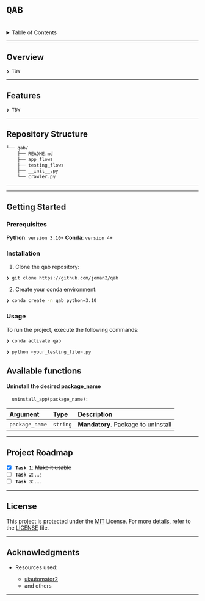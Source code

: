 <!-- [<img src="https://img.icons8.com/external-tal-revivo-filled-tal-revivo/96/external-markdown-a-lightweight-markup-language-with-plain-text-formatting-syntax-logo-filled-tal-revivo.png" align="right" width="25%" padding-right="350">]()

-->

# `QAB`

<!--
#### <code>❯ TBD </code>


<p align="left">
	<img src="https://img.shields.io/github/license/joman2/qab?style=flat-square&logo=opensourceinitiative&logoColor=white&color=b2b2f7" alt="license">
	<img src="https://img.shields.io/github/last-commit/joman2/qab?style=flat-square&logo=git&logoColor=white&color=b2b2f7" alt="last-commit">
	<img src="https://img.shields.io/github/languages/top/joman2/qab?style=flat-square&color=b2b2f7" alt="repo-top-language">
	<img src="https://img.shields.io/github/languages/count/joman2/qab?style=flat-square&color=b2b2f7" alt="repo-language-count">
</p>
<p align="left">
		<em>Built with the tools and technologies:</em>
</p>
<p align="left">
	<img src="https://img.shields.io/badge/Python-3776AB.svg?style=flat-square&logo=Python&logoColor=white" alt="Python">
</p>

-->

<br>

<details><summary>Table of Contents</summary>

- [Overview](#-overview)
- [Features](#-features)
- [Repository Structure](#-repository-structure)
- [Modules](#-modules)
- [Getting Started](#-getting-started)
    - [Prerequisites](#-prerequisites)
    - [Installation](#-installation)
    - [Usage](#-usage)
    - [Tests](#-tests)
- [Project Roadmap](#-project-roadmap)
- [Contributing](#-contributing)
- [License](#-license)
- [Acknowledgments](#-acknowledgments)

</details>
<hr>

## Overview

<code>❯ TBW </code>

---

## Features

<code>❯ TBW </code>

---

## Repository Structure

```sh
└── qab/
    ├── README.md
    ├── app_flows
    ├── testing_flows
    ├── __init__.py
    └── crawler.py
```

---

<!-- ## Modules

<details closed><summary>.</summary>

| File | Summary |
| --- | --- |
| [crawler.py](https://github.com/joman2/qab/blob/main/crawler.py) | <code>❯ REPLACE-ME</code> |

</details>

-->

---

## Getting Started

### Prerequisites

**Python**: `version 3.10+`
**Conda**: `version 4+`

### Installation


1. Clone the qab repository:
```sh
❯ git clone https://github.com/joman2/qab
```


2. Create your conda environment:
```sh
❯ conda create -n qab python=3.10
```
<!--
3. Install the required dependencies:
```sh
❯ pip install -r requirements.txt
```
-->

### Usage

To run the project, execute the following commands:

```sh	
❯ conda activate qab
```

```sh
❯ python <your_testing_file>.py
```
<!--
### Tests

Execute the test suite using the following command:

```sh
❯ pytest
```

-->

## Available functions

#### Uninstall the desired package_name

```python
  uninstall_app(package_name):
```

| Argument   | Type       | Description                           |
| :---------- | :--------- | :---------------------------------- |
| `package_name` | `string` | **Mandatory**. Package to uninstall |

---

## Project Roadmap

- [X] **`Task 1`**: <strike>Make it usable</strike>
- [ ] **`Task 2`**: ...;
- [ ] **`Task 3`**: ....

---

<!--
## 🤝 Contributing

Contributions are welcome! Here are several ways you can contribute:

- **[Report Issues](https://github.com/joman2/qab/issues)**: Submit bugs found or log feature requests for the `qab` project.
- **[Submit Pull Requests](https://github.com/joman2/qab/blob/main/CONTRIBUTING.md)**: Review open PRs, and submit your own PRs.
- **[Join the Discussions](https://github.com/joman2/qab/discussions)**: Share your insights, provide feedback, or ask questions.

<details closed>
<summary>Contributing Guidelines</summary>

1. **Fork the Repository**: Start by forking the project repository to your github account.
2. **Clone Locally**: Clone the forked repository to your local machine using a git client.
   ```sh
   git clone https://github.com/joman2/qab
   ```
3. **Create a New Branch**: Always work on a new branch, giving it a descriptive name.
   ```sh
   git checkout -b new-feature-x
   ```
4. **Make Your Changes**: Develop and test your changes locally.
5. **Commit Your Changes**: Commit with a clear message describing your updates.
   ```sh
   git commit -m 'Implemented new feature x.'
   ```
6. **Push to github**: Push the changes to your forked repository.
   ```sh
   git push origin new-feature-x
   ```
7. **Submit a Pull Request**: Create a PR against the original project repository. Clearly describe the changes and their motivations.
8. **Review**: Once your PR is reviewed and approved, it will be merged into the main branch. Congratulations on your contribution!
</details>

<details closed>
<summary>Contributor Graph</summary>
<br>
<p align="left">
   <a href="https://github.com{/joman2/qab/}graphs/contributors">
      <img src="https://contrib.rocks/image?repo=joman2/qab">
   </a>
</p>
</details>

---

-->

## License

This project is protected under the [MIT](https://choosealicense.com/licenses) License. For more details, refer to the [LICENSE](https://choosealicense.com/licenses/) file.

---

## Acknowledgments

- Resources used:

   - [uiautomator2](https://github.com/openatx/uiautomator2)
   - and others

---
